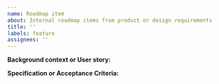 ```yaml
---
name: Roadmap item
about: Internal roadmap items from product or design requirements
title: ''
labels: feature
assignees: ''
---
```


**Background context or User story:**

**Specification or Acceptance Criteria:**
